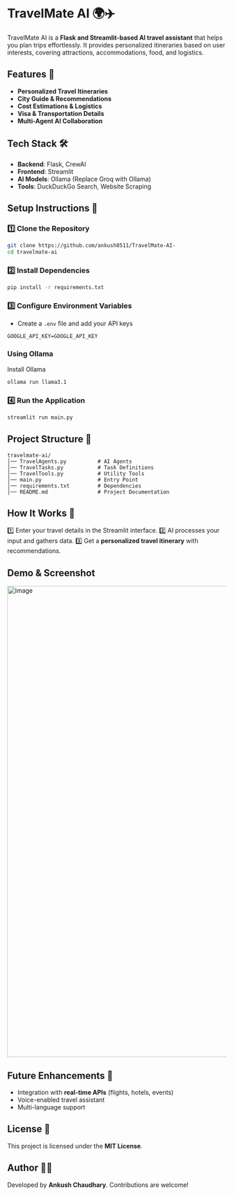 # TravelMate AI 🌍✈️

TravelMate AI is a **Flask and Streamlit-based AI travel assistant** that helps you plan trips effortlessly. It provides personalized itineraries based on user interests, covering attractions, accommodations, food, and logistics.

## Features 🚀
- **Personalized Travel Itineraries**
- **City Guide & Recommendations**
- **Cost Estimations & Logistics**
- **Visa & Transportation Details**
- **Multi-Agent AI Collaboration**

## Tech Stack 🛠️
- **Backend**: Flask, CrewAI
- **Frontend**: Streamlit
- **AI Models**: Ollama (Replace Groq with Ollama)
- **Tools**: DuckDuckGo Search, Website Scraping

## Setup Instructions 🔧

### 1️⃣ Clone the Repository
```bash
git clone https://github.com/ankush0511/TravelMate-AI-
cd travelmate-ai
```

### 2️⃣ Install Dependencies
```bash
pip install -r requirements.txt
```

### 3️⃣ Configure Environment Variables
- Create a `.env` file and add your API keys
```env
GOOGLE_API_KEY=GOOGLE_API_KEY
```
### Using Ollama
Install Ollama
```bash
ollama run llama3.1
```

### 4️⃣ Run the Application
```bash
streamlit run main.py
```

## Project Structure 📂
```
travelmate-ai/    
│── TravelAgents.py          # AI Agents
│── TravelTasks.py           # Task Definitions
│── TravelTools.py           # Utility Tools
│── main.py                  # Entry Point
│── requirements.txt         # Dependencies
│── README.md                # Project Documentation
```

## How It Works 🔄
1️⃣ Enter your travel details in the Streamlit interface.
2️⃣ AI processes your input and gathers data.
3️⃣ Get a **personalized travel itinerary** with recommendations.

## Demo & Screenshot
<img width="1920" height="1080" alt="image" src="https://github.com/user-attachments/assets/c1fd1a48-0cfb-453e-8e24-8bf1a81a0642" />


## Future Enhancements 🌟
- Integration with **real-time APIs** (flights, hotels, events)
- Voice-enabled travel assistant
- Multi-language support

## License 📝
This project is licensed under the **MIT License**.

## Author 👨‍💻
Developed by **Ankush Chaudhary**. Contributions are welcome!

